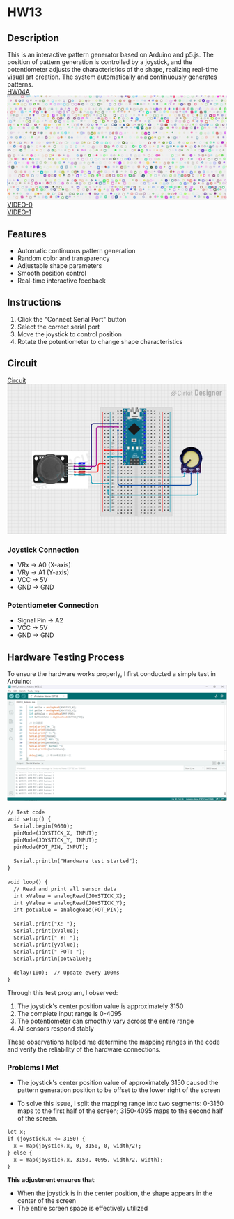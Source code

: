 # HW13
## Description
This is an interactive pattern generator based on Arduino and p5.js. The position of pattern generation is controlled by a joystick, and the potentiometer adjusts the characteristics of the shape, realizing real-time visual art creation. The system automatically and continuously generates patterns.  
[HW04A](https://xingyuyao-dm-gy-6063.github.io/HW04/HW04A/)  
![HW04A IMAGE](image.png)  
[VIDEO-0](https://drive.google.com/file/d/1Ne9MBf-DMLIimhs8tZbwIXOGBeUfVOZY/view?usp=sharing)  
[VIDEO-1](https://drive.google.com/file/d/1CDqQ6wE8fOfTstcJpJq2vri7Yr3cJN6u/view?usp=sharing)
## Features
- Automatic continuous pattern generation
- Random color and transparency
- Adjustable shape parameters
- Smooth position control
- Real-time interactive feedback

## Instructions
1. Click the "Connect Serial Port" button
2. Select the correct serial port
3. Move the joystick to control position
4. Rotate the potentiometer to change shape characteristics

## Circuit
[Circuit](https://app.cirkitdesigner.com/project/b5e33416-c1f4-4e88-a9aa-e550f7a888c2)
![Circuit](circuit.png)

### Joystick Connection
- VRx → A0 (X-axis)
- VRy → A1 (Y-axis)
- VCC → 5V
- GND → GND

### Potentiometer Connection
- Signal Pin → A2
- VCC → 5V
- GND → GND

## Hardware Testing Process
To ensure the hardware works properly, I first conducted a simple test in Arduino:
![test](test.png)

```
// Test code
void setup() {
  Serial.begin(9600);
  pinMode(JOYSTICK_X, INPUT);
  pinMode(JOYSTICK_Y, INPUT);
  pinMode(POT_PIN, INPUT);
  
  Serial.println("Hardware test started");
}

void loop() {
  // Read and print all sensor data
  int xValue = analogRead(JOYSTICK_X);
  int yValue = analogRead(JOYSTICK_Y);
  int potValue = analogRead(POT_PIN);
  
  Serial.print("X: ");
  Serial.print(xValue);
  Serial.print(" Y: ");
  Serial.print(yValue);
  Serial.print(" POT: ");
  Serial.println(potValue);
  
  delay(100);  // Update every 100ms
}
```

Through this test program, I observed:
1. The joystick's center position value is approximately 3150
2. The complete input range is 0-4095
3. The potentiometer can smoothly vary across the entire range
4. All sensors respond stably

These observations helped me determine the mapping ranges in the code and verify the reliability of the hardware connections.

### Problems I Met
- The joystick's center position value of approximately 3150 caused the pattern generation position to be offset to the lower right of the screen

- To solve this issue, I split the mapping range into two segments:
0-3150 maps to the first half of the screen; 3150-4095 maps to the second half of the screen.
```
let x;
if (joystick.x <= 3150) {
  x = map(joystick.x, 0, 3150, 0, width/2);
} else {
  x = map(joystick.x, 3150, 4095, width/2, width);
}
```

**This adjustment ensures that**:
- When the joystick is in the center position, the shape appears in the center of the screen
- The entire screen space is effectively utilized




